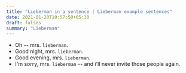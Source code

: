 ```yaml
---
title: "Lieberman in a sentence | Lieberman example sentences"
date: 2021-01-20T19:57:50+05:30
draft: falses
summary: "Lieberman"
---
```

- Oh -- mrs. `lieberman`.
- Good night, mrs. `lieberman`.
- Good evening, mrs. `lieberman`.
- I'm sorry, mrs. `lieberman` -- and i'll never invite those people again.
                 
